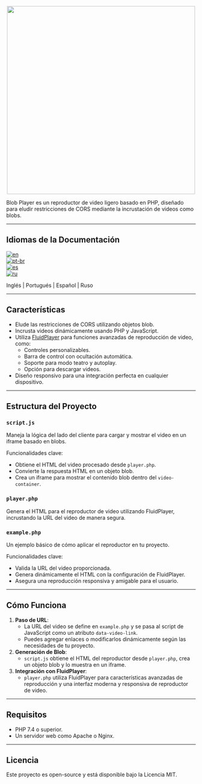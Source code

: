 <p align="center">
  <img src="https://i.imgur.com/uxPvDst.png" width="500px"/>
</p>

Blob Player es un reproductor de video ligero basado en PHP, diseñado para eludir restricciones de CORS mediante la incrustación de videos como blobs.

---

## Idiomas de la Documentación

[![en](https://img.shields.io/badge/lang-en-red.svg)](https://github.com/MestreTM/Blob_Player/blob/main/.github/README.md)  
[![pt-br](https://img.shields.io/badge/lang-pt--br-green.svg)](https://github.com/MestreTM/Blob_Player/blob/main/.github/README.pt-br.md)  
[![es](https://img.shields.io/badge/lang-es-yellow.svg)](https://github.com/MestreTM/Blob_Player/blob/main/.github/README.es.md)  
[![ru](https://img.shields.io/badge/lang-ru-blue.svg)](https://github.com/MestreTM/Blob_Player/blob/main/.github/README.ru.md)

Inglés | Portugués | Español | Ruso

---

## Características
- Elude las restricciones de CORS utilizando objetos blob.
- Incrusta videos dinámicamente usando PHP y JavaScript.
- Utiliza [FluidPlayer](https://github.com/fluid-player/fluid-player) para funciones avanzadas de reproducción de video, como:
  - Controles personalizables.
  - Barra de control con ocultación automática.
  - Soporte para modo teatro y autoplay.
  - Opción para descargar videos.
- Diseño responsivo para una integración perfecta en cualquier dispositivo.

---

## Estructura del Proyecto

### `script.js`
Maneja la lógica del lado del cliente para cargar y mostrar el video en un iframe basado en blobs.

Funcionalidades clave:
- Obtiene el HTML del video procesado desde `player.php`.
- Convierte la respuesta HTML en un objeto blob.
- Crea un iframe para mostrar el contenido blob dentro del `video-container`.

### `player.php`
Genera el HTML para el reproductor de video utilizando FluidPlayer, incrustando la URL del video de manera segura.

### `example.php`
Un ejemplo básico de cómo aplicar el reproductor en tu proyecto.

Funcionalidades clave:
- Valida la URL del video proporcionada.
- Genera dinámicamente el HTML con la configuración de FluidPlayer.
- Asegura una reproducción responsiva y amigable para el usuario.

---

## Cómo Funciona
1. **Paso de URL**:
   - La URL del video se define en `example.php` y se pasa al script de JavaScript como un atributo `data-video-link`.
   - Puedes agregar enlaces o modificarlos dinámicamente según las necesidades de tu proyecto.
2. **Generación de Blob**:
   - `script.js` obtiene el HTML del reproductor desde `player.php`, crea un objeto blob y lo muestra en un iframe.
3. **Integración con FluidPlayer**:
   - `player.php` utiliza FluidPlayer para características avanzadas de reproducción y una interfaz moderna y responsiva de reproductor de video.

---

## Requisitos
- PHP 7.4 o superior.
- Un servidor web como Apache o Nginx.

---

## Licencia
Este proyecto es open-source y está disponible bajo la Licencia MIT.
